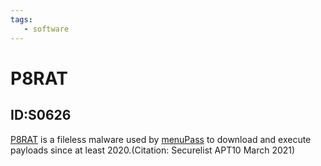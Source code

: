 ```yaml
---
tags:
   - software
---
```

# P8RAT
## ID:S0626
[P8RAT](software/S0626) is a fileless malware used by [menuPass](groups/G0045) to download and execute payloads since at least 2020.(Citation: Securelist APT10 March 2021)
